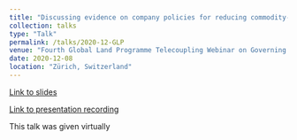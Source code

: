 ```yaml
---
title: "Discussing evidence on company policies for reducing commodity-driven forest loss"
collection: talks
type: "Talk"
permalink: /talks/2020-12-GLP
venue: "Fourth Global Land Programme Telecoupling Webinar on Governing Telecoupling"
date: 2020-12-08
location: "Zürich, Switzerland"
---
```


[Link to slides](https://glp.earth/sites/default/files/uploads/marketshare_glptelecouple.pdf)

[Link to presentation recording](https://glp.earth/news-events/news/event-recap-governing-telecouplings-discussing-evidence-company-policies-reducing)

This talk was given virtually
